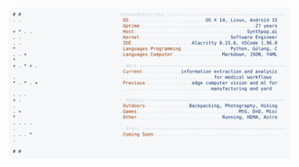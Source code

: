<a href="https://github.com/Raintrout">
  <picture>
    <source media="(prefers-color-scheme: dark)" srcset="https://raw.githubusercontent.com/Raintrout/Raintrout/main/img/dark.svg">
    <img alt="Raintrout's GitHub Profile" src="https://raw.githubusercontent.com/Raintrout/Raintrout/main/img/light.svg">
  </picture>
</a>
